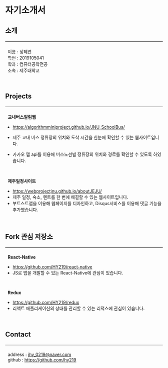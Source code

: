 
# 자기소개서

## 소개 <hr>
 &nbsp; 이름 : 정혜연 <br>
 &nbsp; 학번 : 2019105041 <br>
 &nbsp; 학과 : 컴퓨터공학전공 <br>
 &nbsp; 소속 : 제주대학교

<br>

## Projects <hr>
 &nbsp; **교내버스알림웹**
  * https://algorithmminiproject.github.io/JNU_SchoolBus/
  * 제주 교내 버스 정류장의 위치와 도착 시간을 한눈에 확인할 수 있는 웹사이트입니다.
  * 카카오 맵 api를 이용해 버스노선별 정류장의 위치와 경로를 확인할 수 있도록 하였습니다.
    
    <br>

 &nbsp; **제주일정사이트**
  * https://webprojectjnu.github.io/aboutJEJU/
  * 제주 일정, 숙소, 렌트를 한 번에 해결할 수 있는 웹사이트입니다.
  * 부트스트랩을 이용해 웹페이지를 디자인하고, Disqus서비스를 이용해 댓글 기능을 추가했습니다.

<br>

## Fork 관심 저장소 <hr>

 &nbsp; **React-Native**
  * https://github.com/HY219/react-native
  * JS로 앱을 개발할 수 있는 React-Native에 관심이 있습니다.

<br>
  
 &nbsp; **Redux**
  * https://github.com/HY219/redux
  * 리액트 애플리케이션의 상태를 관리할 수 있는 리덕스에 관심이 있습니다.
  
<br>

## Contact <hr>
 &nbsp; address : jhy_0219@naver.com<br>
 &nbsp; github : https://github.com/hy219
